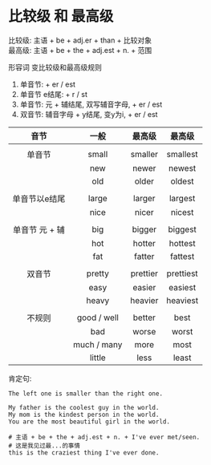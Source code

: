 # 比较级 和 最高级

比较级: 主语 + be + adj.er + than + 比较对象 \
最高级: 主语 + be + the + adj.est + n. + 范围

形容词 变比较级和最高级规则
1. 单音节: + er / est
2. 单音节 e结尾: + r / st
3. 单音节: 元 + 辅结尾, 双写辅音字母, + er / est
4. 双音节: 辅音字母 + y结尾, 变y为i, + er / est

|    音节     |     一般      |   最高级    |    最高级    |
|:---------:|:-----------:|:--------:|:---------:|
|           |             |          |           |
|    单音节    |    small    | smaller  | smallest  |
|           |     new     |  newer   |  newest   |
|           |     old     |  older   |  oldest   |
|           |             |          |           |
|  单音节以e结尾  |    large    |  larger  |  largest  |
|           |    nice     |  nicer   |  nicest   |
|           |             |          |           |
| 单音节 元 + 辅 |     big     |  bigger  |  biggest  |
|           |     hot     |  hotter  |  hottest  |
|           |     fat     |  fatter  |  fattest  |
|           |             |          |           |
|    双音节    |   pretty    | prettier | prettiest |
|           |    easy     |  easier  |  easiest  |
|           |    heavy    | heavier  | heaviest  |
|           |             |          |           |
|    不规则    | good / well |  better  |   best    |
|           |     bad     |  worse   |   worst   |
|           | much / many |   more   |   most    |
|           |   little    |   less   |   least   |



肯定句:
```text
The left one is smaller than the right one.

My father is the coolest guy in the world.
My mom is the kindest person in the world.
You are the most beautiful girl in the world.

# 主语 + be + the + adj.est + n. + I've ever met/seen.
# 这是我见过最...的事情
this is the craziest thing I've ever done.
```